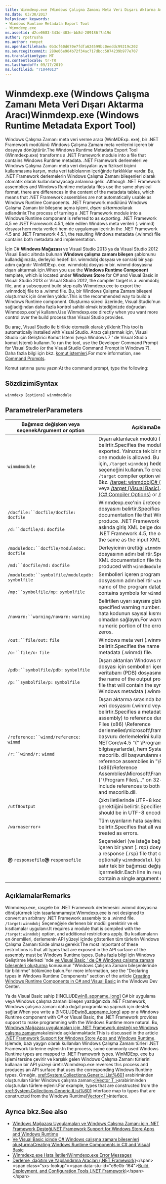 ```yaml
---
title: Winmdexp.exe (Windows Çalışma Zamanı Meta Veri Dışarı Aktarma Aracı)
ms.date: 03/30/2017
helpviewer_keywords:
- Windows Runtime Metadata Export Tool
- Winmdexp.exe
ms.assetid: d2ce0683-343d-403e-bb8d-209186f7a19d
author: rpetrusha
ms.author: ronpet
ms.openlocfilehash: 0b3cf60d670e7fdfa624599bc0eeddc99219c202
ms.sourcegitcommit: 289e06e904b72f34ac717dbcc5074239b977e707
ms.translationtype: MT
ms.contentlocale: tr-TR
ms.lasthandoff: 09/17/2019
ms.locfileid: "71044013"
---
```

# <a name="winmdexpexe-windows-runtime-metadata-export-tool"></a><span data-ttu-id="e8e0b-102">Winmdexp.exe (Windows Çalışma Zamanı Meta Veri Dışarı Aktarma Aracı)</span><span class="sxs-lookup"><span data-stu-id="e8e0b-102">Winmdexp.exe (Windows Runtime Metadata Export Tool)</span></span>
<span data-ttu-id="e8e0b-103">Windows Çalışma Zamanı meta veri verme aracı (WinMDExp. exe), bir .NET Framework modülünü Windows Çalışma Zamanı meta verilerini içeren bir dosyaya dönüştürür.</span><span class="sxs-lookup"><span data-stu-id="e8e0b-103">The Windows Runtime Metadata Export Tool (Winmdexp.exe) transforms a .NET Framework module into a file that contains Windows Runtime metadata.</span></span> <span data-ttu-id="e8e0b-104">.NET Framework derlemeleri ve Windows Çalışma Zamanı meta veri dosyaları aynı fiziksel biçimi kullanmasına karşın, meta veri tablolarının içeriğinde farklılıklar vardır. Bu, .NET Framework derlemelerin Windows Çalışma Zamanı bileşenleri olarak otomatik olarak kullanılamayacağı anlamına gelir. .</span><span class="sxs-lookup"><span data-stu-id="e8e0b-104">Although .NET Framework assemblies and Windows Runtime metadata files use the same physical format, there are differences in the content of the metadata tables, which means that .NET Framework assemblies are not automatically usable as Windows Runtime Components.</span></span> <span data-ttu-id="e8e0b-105">.NET Framework modülünü Windows Çalışma Zamanı bir bileşene açma işlemi, *dışarı aktarma*olarak adlandırılır.</span><span class="sxs-lookup"><span data-stu-id="e8e0b-105">The process of turning a .NET Framework module into a Windows Runtime component is referred to as *exporting*.</span></span> <span data-ttu-id="e8e0b-106">.NET Framework 4,5 ve .NET Framework 4.5.1, elde edilen Windows meta verileri (. winmd) dosyası hem meta verileri hem de uygulamayı içerir.</span><span class="sxs-lookup"><span data-stu-id="e8e0b-106">In the .NET Framework 4.5 and .NET Framework 4.5.1, the resulting Windows metadata (.winmd) file contains both metadata and implementation.</span></span>  
  
 <span data-ttu-id="e8e0b-107">İçin C# **Windows Mağazası** ve Visual Studio 2013 ya da Visual Studio 2012 Visual Basic altında bulunan **Windows çalışma zamanı bileşen** şablonunu kullandığınızda, derleyici hedefi bir. winmdobj dosyası ve sonraki bir yapı adım çağrıdır WinMDExp. exe. winmdobj dosyasını bir. winmd dosyasına dışarı aktarmak için.</span><span class="sxs-lookup"><span data-stu-id="e8e0b-107">When you use the **Windows Runtime Component** template, which is located under **Windows Store** for C# and Visual Basic in Visual Studio 2013 or Visual Studio 2012, the compiler target is a .winmdobj file, and a subsequent build step calls Winmdexp.exe to export the .winmdobj file to a .winmd file.</span></span> <span data-ttu-id="e8e0b-108">Bu, bir Windows Çalışma Zamanı bileşeni oluşturmak için önerilen yoldur.</span><span class="sxs-lookup"><span data-stu-id="e8e0b-108">This is the recommended way to build a Windows Runtime component.</span></span> <span data-ttu-id="e8e0b-109">Oluşturma süreci üzerinde, Visual Studio'nun sağladığından daha fazla kontrol sahibi olmak istediğinizde doğrudan Winmdexp.exe'yi kullanın.</span><span class="sxs-lookup"><span data-stu-id="e8e0b-109">Use Winmdexp.exe directly when you want more control over the build process than Visual Studio provides.</span></span>  
  
 <span data-ttu-id="e8e0b-110">Bu araç, Visual Studio ile birlikte otomatik olarak yüklenir.</span><span class="sxs-lookup"><span data-stu-id="e8e0b-110">This tool is automatically installed with Visual Studio.</span></span> <span data-ttu-id="e8e0b-111">Aracı çalıştırmak için, Visual Studio için Geliştirici Komut İstemi (veya Windows 7 ' de Visual Studio komut Istemi) kullanın.</span><span class="sxs-lookup"><span data-stu-id="e8e0b-111">To run the tool, use the Developer Command Prompt for Visual Studio (or the Visual Studio Command Prompt in Windows 7).</span></span> <span data-ttu-id="e8e0b-112">Daha fazla bilgi için bkz. [komut istemleri](developer-command-prompt-for-vs.md).</span><span class="sxs-lookup"><span data-stu-id="e8e0b-112">For more information, see [Command Prompts](developer-command-prompt-for-vs.md).</span></span>  
  
 <span data-ttu-id="e8e0b-113">Komut satırına şunu yazın:</span><span class="sxs-lookup"><span data-stu-id="e8e0b-113">At the command prompt, type the following:</span></span>  
  
## <a name="syntax"></a><span data-ttu-id="e8e0b-114">Sözdizimi</span><span class="sxs-lookup"><span data-stu-id="e8e0b-114">Syntax</span></span>  
  
```console  
winmdexp [options] winmdmodule  
```  
  
## <a name="parameters"></a><span data-ttu-id="e8e0b-115">Parametreler</span><span class="sxs-lookup"><span data-stu-id="e8e0b-115">Parameters</span></span>  
  
|<span data-ttu-id="e8e0b-116">Bağımsız değişken veya seçenek</span><span class="sxs-lookup"><span data-stu-id="e8e0b-116">Argument or option</span></span>|<span data-ttu-id="e8e0b-117">Açıklama</span><span class="sxs-lookup"><span data-stu-id="e8e0b-117">Description</span></span>|  
|------------------------|-----------------|  
|`winmdmodule`|<span data-ttu-id="e8e0b-118">Dışarı aktarılacak modülü (.winmdobj) belirtir.</span><span class="sxs-lookup"><span data-stu-id="e8e0b-118">Specifies the module (.winmdobj) to be exported.</span></span> <span data-ttu-id="e8e0b-119">Yalnızca tek bir modüle izin verilir.</span><span class="sxs-lookup"><span data-stu-id="e8e0b-119">Only one module is allowed.</span></span> <span data-ttu-id="e8e0b-120">Bu modülü oluşturmak için, `/target` `winmdobj` hedefle birlikte derleyici seçeneğini kullanın.</span><span class="sxs-lookup"><span data-stu-id="e8e0b-120">To create this module, use the `/target` compiler option with the `winmdobj` target.</span></span> <span data-ttu-id="e8e0b-121">Bkz. [/target: winmdobjC# (derleyici seçenekleri)](../../csharp/language-reference/compiler-options/target-winmdobj-compiler-option.md) veya [/target (Visual Basic)](../../visual-basic/reference/command-line-compiler/target.md).</span><span class="sxs-lookup"><span data-stu-id="e8e0b-121">See [/target:winmdobj (C# Compiler Options)](../../csharp/language-reference/compiler-options/target-winmdobj-compiler-option.md) or [/target (Visual Basic)](../../visual-basic/reference/command-line-compiler/target.md).</span></span>|  
|<span data-ttu-id="e8e0b-122">`/docfile:``docfile`</span><span class="sxs-lookup"><span data-stu-id="e8e0b-122">`/docfile:` `docfile`</span></span><br /><br /> <span data-ttu-id="e8e0b-123">`/d:``docfile`</span><span class="sxs-lookup"><span data-stu-id="e8e0b-123">`/d:` `docfile`</span></span>|<span data-ttu-id="e8e0b-124">Winmdexp.exe'nin üreteceği çıktı XML belgesi dosyasını belirtir.</span><span class="sxs-lookup"><span data-stu-id="e8e0b-124">Specifies the output XML documentation file that Winmdexp.exe will produce.</span></span> <span data-ttu-id="e8e0b-125">.NET Framework 4,5 ' de, çıkış dosyası aslında giriş XML belge dosyası ile aynıdır.</span><span class="sxs-lookup"><span data-stu-id="e8e0b-125">In the .NET Framework 4.5, the output file is essentially the same as the input XML documentation file.</span></span>|  
|<span data-ttu-id="e8e0b-126">`/moduledoc:``docfile`</span><span class="sxs-lookup"><span data-stu-id="e8e0b-126">`/moduledoc:` `docfile`</span></span><br /><br /> <span data-ttu-id="e8e0b-127">`/md:``docfile`</span><span class="sxs-lookup"><span data-stu-id="e8e0b-127">`/md:` `docfile`</span></span>|<span data-ttu-id="e8e0b-128">Derleyicinin ürettiği `winmdmodule`XML belge dosyasının adını belirtir.</span><span class="sxs-lookup"><span data-stu-id="e8e0b-128">Specifies the name of the XML documentation file that the compiler produced with `winmdmodule`.</span></span>|  
|<span data-ttu-id="e8e0b-129">`/modulepdb:``symbolfile`</span><span class="sxs-lookup"><span data-stu-id="e8e0b-129">`/modulepdb:` `symbolfile`</span></span><br /><br /> <span data-ttu-id="e8e0b-130">`/mp:``symbolfile`</span><span class="sxs-lookup"><span data-stu-id="e8e0b-130">`/mp:` `symbolfile`</span></span>|<span data-ttu-id="e8e0b-131">Sembolleri içeren program veritabanı (PDB) dosyasının adını belirtir `winmdmodule`.</span><span class="sxs-lookup"><span data-stu-id="e8e0b-131">Specifies the name of the program database (PDB) file that contains symbols for `winmdmodule`.</span></span>|  
|<span data-ttu-id="e8e0b-132">`/nowarn:``warning`</span><span class="sxs-lookup"><span data-stu-id="e8e0b-132">`/nowarn:` `warning`</span></span>|<span data-ttu-id="e8e0b-133">Belirtilen uyarı sayısını gizler.</span><span class="sxs-lookup"><span data-stu-id="e8e0b-133">Suppresses the specified warning number.</span></span> <span data-ttu-id="e8e0b-134">*Uyarı*için, yalnızca hata kodunun sayısal kısmını, önünde sıfır olmadan sağlayın.</span><span class="sxs-lookup"><span data-stu-id="e8e0b-134">For *warning*, supply only the numeric portion of the error code, without leading zeros.</span></span>|  
|<span data-ttu-id="e8e0b-135">`/out:``file`</span><span class="sxs-lookup"><span data-stu-id="e8e0b-135">`/out:` `file`</span></span><br /><br /> <span data-ttu-id="e8e0b-136">`/o:``file`</span><span class="sxs-lookup"><span data-stu-id="e8e0b-136">`/o:` `file`</span></span>|<span data-ttu-id="e8e0b-137">Windows meta veri (.winmd) çıktı dosyasının adını belirtir.</span><span class="sxs-lookup"><span data-stu-id="e8e0b-137">Specifies the name of the output Windows metadata (.winmd) file.</span></span>|  
|<span data-ttu-id="e8e0b-138">`/pdb:``symbolfile`</span><span class="sxs-lookup"><span data-stu-id="e8e0b-138">`/pdb:` `symbolfile`</span></span><br /><br /> <span data-ttu-id="e8e0b-139">`/p:``symbolfile`</span><span class="sxs-lookup"><span data-stu-id="e8e0b-139">`/p:` `symbolfile`</span></span>|<span data-ttu-id="e8e0b-140">Dışarı aktarılan Windows meta veri (.winmd) dosyası için sembolleri içeren çıktı program veritabanı (PDB) dosyasının adını belirtir.</span><span class="sxs-lookup"><span data-stu-id="e8e0b-140">Specifies the name of the output program database (PDB) file that will contain the symbols for the exported Windows metadata (.winmd) file.</span></span>|  
|<span data-ttu-id="e8e0b-141">`/reference:``winmd`</span><span class="sxs-lookup"><span data-stu-id="e8e0b-141">`/reference:` `winmd`</span></span><br /><br /> <span data-ttu-id="e8e0b-142">`/r:``winmd`</span><span class="sxs-lookup"><span data-stu-id="e8e0b-142">`/r:` `winmd`</span></span>|<span data-ttu-id="e8e0b-143">Dışarı aktarma sırasında başvurulacak bir meta veri dosyasını (.winmd veya derleme) belirtir.</span><span class="sxs-lookup"><span data-stu-id="e8e0b-143">Specifies a metadata file (.winmd or assembly) to reference during export.</span></span> <span data-ttu-id="e8e0b-144">"\Program Files (x86) \Reference derlemelies\microsoft\framework\\içindeki başvuru derlemelerini kullanıyorsanız. NETCore\v4.5 "(" \Program Files\\... " 32 bit bilgisayarlarda), hem System. Runtime. dll hem de mscorlib. dll başvurularını ekleyin.</span><span class="sxs-lookup"><span data-stu-id="e8e0b-144">If you use the reference assemblies in "\Program Files (x86)\Reference Assemblies\Microsoft\Framework\\.NETCore\v4.5" ("\Program Files\\..." on 32-bit computers), include references to both System.Runtime.dll and mscorlib.dll.</span></span>|  
|`/utf8output`|<span data-ttu-id="e8e0b-145">Çıktı iletilerinde UTF-8 kodlamasının kullanılması gerektiğini belirtir.</span><span class="sxs-lookup"><span data-stu-id="e8e0b-145">Specifies that output messages should be in UTF-8 encoding.</span></span>|  
|`/warnaserror+`|<span data-ttu-id="e8e0b-146">Tüm uyarıların hata sayılması gerektiğini belirtir.</span><span class="sxs-lookup"><span data-stu-id="e8e0b-146">Specifies that all warnings should be treated as errors.</span></span>|  
|<span data-ttu-id="e8e0b-147">**@** `responsefile`</span><span class="sxs-lookup"><span data-stu-id="e8e0b-147">**@** `responsefile`</span></span>|<span data-ttu-id="e8e0b-148">Seçenekleri (ve isteğe bağlı olarak `winmdmodule`) içeren bir yanıt (. rsp) dosyasını belirtir.</span><span class="sxs-lookup"><span data-stu-id="e8e0b-148">Specifies a response (.rsp) file that contains options (and optionally `winmdmodule`).</span></span> <span data-ttu-id="e8e0b-149">İçindeki `responsefile` her satır tek bir bağımsız değişken veya seçenek içermelidir.</span><span class="sxs-lookup"><span data-stu-id="e8e0b-149">Each line in `responsefile` should contain a single argument or option.</span></span>|  
  
## <a name="remarks"></a><span data-ttu-id="e8e0b-150">Açıklamalar</span><span class="sxs-lookup"><span data-stu-id="e8e0b-150">Remarks</span></span>  
 <span data-ttu-id="e8e0b-151">Winmdexp.exe, rasgele bir .NET Framework derlemesini .winmd dosyasına dönüştürmek için tasarlanmamıştır.</span><span class="sxs-lookup"><span data-stu-id="e8e0b-151">Winmdexp.exe is not designed to convert an arbitrary .NET Framework assembly to a .winmd file.</span></span> <span data-ttu-id="e8e0b-152">`/target:winmdobj` Seçeneğiyle derlenen bir modül gerektirir ve ek kısıtlamalar uygulanır.</span><span class="sxs-lookup"><span data-stu-id="e8e0b-152">It requires a module that is compiled with the `/target:winmdobj` option, and additional restrictions apply.</span></span> <span data-ttu-id="e8e0b-153">Bu kısıtlamaların en önemlileri, derlemenin API yüzeyi içinde gösterilen tüm türlerin Windows Çalışma Zamanı türde olması gerekir.</span><span class="sxs-lookup"><span data-stu-id="e8e0b-153">The most important of these restrictions is that all types that are exposed in the API surface of the assembly must be Windows Runtime types.</span></span> <span data-ttu-id="e8e0b-154">Daha fazla bilgi için Windows Geliştirme Merkezi 'nde [ve Visual Basic ' de C# Windows çalışma zamanı bileşenleri oluşturma](https://go.microsoft.com/fwlink/p/?LinkID=238313) konusunun "Windows Çalışma Zamanı bileşenlerinde tür bildirme" bölümüne bakın.</span><span class="sxs-lookup"><span data-stu-id="e8e0b-154">For more information, see the "Declaring types in Windows Runtime Components" section of the article [Creating Windows Runtime Components in C# and Visual Basic](https://go.microsoft.com/fwlink/p/?LinkID=238313) in the Windows Dev Center.</span></span>  
  
 <span data-ttu-id="e8e0b-155">Ya da Visual Basic sahip [!INCLUDE[win8_appname_long](../../../includes/win8-appname-long-md.md)] C# bir uygulama veya Windows çalışma zamanı bileşen yazdığınızda .NET Framework, Windows çalışma zamanı daha doğal programlama yapmak için destek sağlar.</span><span class="sxs-lookup"><span data-stu-id="e8e0b-155">When you write a [!INCLUDE[win8_appname_long](../../../includes/win8-appname-long-md.md)] app or a Windows Runtime component with C# or Visual Basic, the .NET Framework provides support to make programming with the Windows Runtime more natural.</span></span> <span data-ttu-id="e8e0b-156">Bu, [Windows Mağazası uygulamaları için .NET Framework desteği ve Windows çalışma zamanı](../../standard/cross-platform/support-for-windows-store-apps-and-windows-runtime.md)makalesinde açıklanmaktadır.</span><span class="sxs-lookup"><span data-stu-id="e8e0b-156">This is discussed in the article [.NET Framework Support for Windows Store Apps and Windows Runtime](../../standard/cross-platform/support-for-windows-store-apps-and-windows-runtime.md).</span></span> <span data-ttu-id="e8e0b-157">İşlemde, bazı yaygın olarak kullanılan Windows Çalışma Zamanı türleri .NET Framework türlerine eşlenir.</span><span class="sxs-lookup"><span data-stu-id="e8e0b-157">In the process, some commonly used Windows Runtime types are mapped to .NET Framework types.</span></span> <span data-ttu-id="e8e0b-158">WinMDExp. exe bu işlemi tersine çevirir ve karşılık gelen Windows Çalışma Zamanı türlerini kullanan bir API yüzeyi üretir.</span><span class="sxs-lookup"><span data-stu-id="e8e0b-158">Winmdexp.exe reverses this process and produces an API surface that uses the corresponding Windows Runtime types.</span></span> <span data-ttu-id="e8e0b-159">Örneğin, <xref:System.Collections.Generic.IList%601> arabiriminden oluşturulan türler Windows çalışma zamanı[\<IVector T >](https://go.microsoft.com/fwlink/p/?LinkId=251132)arabiriminden oluşturulan türlere eşlenir.</span><span class="sxs-lookup"><span data-stu-id="e8e0b-159">For example, types that are constructed from the <xref:System.Collections.Generic.IList%601> interface map to types that are constructed from the Windows Runtime[IVector\<T>](https://go.microsoft.com/fwlink/p/?LinkId=251132)interface.</span></span>  
  
## <a name="see-also"></a><span data-ttu-id="e8e0b-160">Ayrıca bkz.</span><span class="sxs-lookup"><span data-stu-id="e8e0b-160">See also</span></span>

- [<span data-ttu-id="e8e0b-161">Windows Mağazası Uygulamaları ve Windows Çalışma Zamanı için .NET Framework Desteği</span><span class="sxs-lookup"><span data-stu-id="e8e0b-161">.NET Framework Support for Windows Store Apps and Windows Runtime</span></span>](../../standard/cross-platform/support-for-windows-store-apps-and-windows-runtime.md)
- [<span data-ttu-id="e8e0b-162">Ve Visual Basic içinde C# Windows çalışma zamanı bileşenleri oluşturma</span><span class="sxs-lookup"><span data-stu-id="e8e0b-162">Creating Windows Runtime Components in C# and Visual Basic</span></span>](https://go.microsoft.com/fwlink/p/?LinkID=238313)
- [<span data-ttu-id="e8e0b-163">Winmdexp.exe Hata İletileri</span><span class="sxs-lookup"><span data-stu-id="e8e0b-163">Winmdexp.exe Error Messages</span></span>](winmdexp-exe-error-messages.md)
- <span data-ttu-id="e8e0b-164">[Derleme, dağıtım ve Yapılandırma Araçları (.NET Framework)](https://docs.microsoft.com/previous-versions/dotnet/netframework-4.0/dd233108(v=vs.100))</span><span class="sxs-lookup"><span data-stu-id="e8e0b-164">[Build, Deployment, and Configuration Tools (.NET Framework)](https://docs.microsoft.com/previous-versions/dotnet/netframework-4.0/dd233108(v=vs.100))</span></span>
